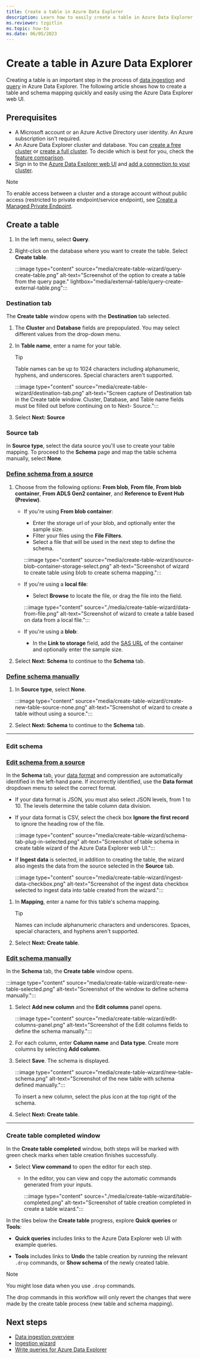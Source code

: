 ```yaml
---
title: Create a table in Azure Data Explorer
description: Learn how to easily create a table in Azure Data Explorer with the table creation wizard.
ms.reviewer: tzgitlin
ms.topic: how-to
ms.date: 06/05/2023
---
```


# Create a table in Azure Data Explorer

Creating a table is an important step in the process of [data ingestion](ingest-data-overview.md) and [query](/azure/data-explorer/kusto/query/tutorials/learn-common-operators) in Azure Data Explorer. The following article shows how to create a table and schema mapping quickly and easily using the Azure Data Explorer web UI.

## Prerequisites

* A Microsoft account or an Azure Active Directory user identity. An Azure subscription isn't required.
* An Azure Data Explorer cluster and database. You can [create a free cluster](start-for-free-web-ui.md) or [create a full cluster](create-cluster-database-portal.md). To decide which is best for you, check the [feature comparison](start-for-free.md#feature-comparison).
* Sign in to the [Azure Data Explorer web UI](https://dataexplorer.azure.com/) and [add a connection to your cluster](web-query-data.md#add-clusters).

> [!NOTE]
> To enable access between a cluster and a storage account without public access (restricted to private endpoint/service endpoint), see [Create a Managed Private Endpoint](security-network-managed-private-endpoint-create.md).

## Create a table

1. In the left menu, select **Query**.

1. Right-click on the database where you want to create the table. Select **Create table**.

    :::image type="content" source="media/create-table-wizard/query-create-table.png" alt-text="Screenshot of the option to create a table from the query page." lightbox="media/external-table/query-create-external-table.png":::

### Destination tab

The **Create table** window opens with the **Destination** tab selected.

1. The **Cluster** and **Database** fields are prepopulated. You may select different values from the drop-down menu.
1. In **Table name**, enter a name for your table.
    > [!TIP]
    >  Table names can be up to 1024 characters including alphanumeric, hyphens, and underscores. Special characters aren't supported.

    :::image type="content" source="media/create-table-wizard/destination-tab.png" alt-text="Screen capture of Destination tab in the Create table window. Cluster, Database, and Table name fields must be filled out before continuing on to Next- Source.":::

1. Select **Next: Source**

### Source tab

In **Source type**, select the data source you'll use to create your table mapping. To proceed to the **Schema** page and map the table schema manually, select **None**.

### [Define schema from a source](#tab/source)

1. Choose from the following options: **From blob**, **From file**, **From blob container**, **From ADLS Gen2 container**, and **Reference to Event Hub (Preview)**.

    * If you're using **From blob container**:
        * Enter the storage url of your blob, and optionally enter the sample size.
        * Filter your files using the **File Filters**.
        * Select a file that will be used in the next step to define the schema.

        :::image type="content" source="media/create-table-wizard/source-blob-container-storage-select.png" alt-text="Screenshot of wizard to create table using blob to create schema mapping.":::

    * If you're using a **local file**:
        * Select **Browse** to locate the file, or drag the file into the field.

        :::image type="content" source="./media/create-table-wizard/data-from-file.png" alt-text="Screenshot of wizard to create a table based on data from a local file.":::

    * If you're using a **blob**:
        * In the **Link to storage** field, add the [SAS URL](kusto/api/connection-strings/generate-sas-token.md) of the container and optionally enter the sample size.

1. Select **Next: Schema** to continue to the **Schema** tab.

### [Define schema manually](#tab/manually)

1. In **Source type**, select **None**.

    :::image type="content" source="media/create-table-wizard/create-new-table-source-none.png" alt-text="Screenshot of wizard to create a table without using a source.":::

1. Select **Next: Schema** to continue to the **Schema** tab.

---

### Edit schema

### [Edit schema from a source](#tab/source)

In the **Schema** tab, your [data format](./ingest-data-wizard.md#file-formats) and compression are automatically identified in the left-hand pane. If incorrectly identified, use the **Data format** dropdown menu to select the correct format.

* If your data format is JSON, you must also select JSON levels, from 1 to 10. The levels determine the table column data division.
* If your data format is CSV, select the check box **Ignore the first record** to ignore the heading row of the file.

    :::image type="content" source="media/create-table-wizard/schema-tab-plug-in-selected.png" alt-text="Screenshot of table schema in create table wizard of the Azure Data Explorer web UI.":::

* If **Ingest data** is selected, in addition to creating the table, the wizard also ingests the data from the source selected in the **Source** tab.

    :::image type="content" source="media/create-table-wizard/ingest-data-checkbox.png" alt-text="Screenshot of the ingest data checkbox selected to ingest data into table created from the wizard.":::

1. In **Mapping**, enter a name for this table's schema mapping.

    > [!TIP]
    > Names can include alphanumeric characters and underscores. Spaces, special characters, and hyphens aren't supported.

1. Select **Next: Create table**.

### [Edit schema manually](#tab/manually)

In the **Schema** tab, the **Create table** window opens.

:::image type="content" source="media/create-table-wizard/create-new-table-selected.png" alt-text="Screenshot of the window to define schema manually.":::

1. Select **Add new column** and the **Edit columns** panel opens.

    :::image type="content" source="media/create-table-wizard/edit-columns-panel.png" alt-text="Screenshot of the Edit columns fields to define the schema manually.":::

1. For each column, enter **Column name** and **Data type**. Create more columns by selecting **Add column**.
1. Select **Save**. The schema is displayed.

    :::image type="content" source="media/create-table-wizard/new-table-schema.png" alt-text="Screenshot of the new table with schema defined manually.":::

    To insert a new column, select the plus icon at the top right of the schema.

1. Select **Next: Create table**.

---

### Create table completed window

In the **Create table completed** window, both steps will be marked with green check marks when table creation finishes successfully.

* Select **View command** to open the editor for each step.
  * In the editor, you can view and copy the automatic commands generated from your inputs.

    :::image type="content" source="./media/create-table-wizard/table-completed.png" alt-text="Screenshot of table creation completed in create a table wizard.":::

In the tiles below the **Create table** progress, explore **Quick queries** or **Tools**:

* **Quick queries** includes links to the Azure Data Explorer web UI with example queries.

* **Tools** includes links to **Undo** the table creation by running the relevant `.drop` commands, or **Show schema** of the newly created table.

> [!NOTE]
> You might lose data when you use `.drop` commands.
>
> The drop commands in this workflow will only revert the changes that were made by the create table process (new table and schema mapping).

## Next steps

* [Data ingestion overview](ingest-data-overview.md)
* [Ingestion wizard](./ingest-data-wizard.md)
* [Write queries for Azure Data Explorer](/azure/data-explorer/kusto/query/tutorials/learn-common-operators)